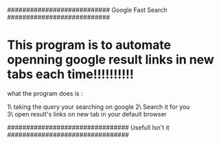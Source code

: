 ########################### Google Fast Search ###########################

# This program is to automate openning google result links in new tabs each time!!!!!!!!!!

 what the program does is :

 1\ taking the query your searching on google 
 2\ Search it for you  
 3\ open result's links on new tab in your default browser

################################ Usefull Isn't it ################################
